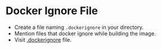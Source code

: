 # Docker Ignore File

- Create a file naming `.dockerignore` in your directory.
- Mention files that docker ignore while building the image.
- Visit [.dockerignore](/03_docker-files/.dockerignore) file.
